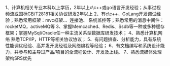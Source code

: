 
1、计算机相关专业本科以上学历，2年以上c\c++或go语言开发经验；从事过视频流或国标GB/T28181相关协议研发2年以上
2、有c\c++，GoLang开发调试经验；熟悉常用框架：mvc框架、、连接池、 系统监控等；熟悉常用的消息中间件：rocketMQ，activeMQ等
3、掌握Memcached、Redis、Ssdb等一种或多种缓存框架；掌握MySql/Oracle任一种主流关系型数据库研发技术；
4、熟悉计算机网络 熟悉TCP/IP，HTTP等相关协议协议；
5、有问题排查、分析能力，具有系统性能调优经验、高并发开发经验及网络编程等经验；
6、有文档编写和系统设计能力，并参与和主导过产品/项目的全流程设计、开发及上线。
7、熟悉流媒体处理架构SRS优先

